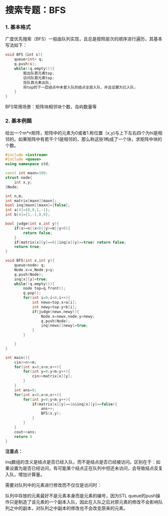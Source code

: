 # 搜索专题：BFS

### 1. 基本格式

广度优先搜索（BFS）一般由队列实现，且总是按照层次的顺序进行遍历，其基本写法如下：

```c++
void BFS（int s){
	queue<int> q;
    q.push(s);
    while(!q.empty()){
        取出队首元素top;
        访问队首元素top;
        将队首元素出队;
        将top的下一层结点中未曾入队的结点全部入队，并且设置为已入队;
    }
}
```

BFS常用场景：矩阵块相邻块个数，岛屿数量等



### 2. 基本例题

给出一个m*n矩阵，矩阵中的元素为0或者1.称位置（x,y)与上下左右四个为hi是相邻的。如果矩阵中有若干个1是相邻的，那么称这些1构成了一个块，求矩阵中块的个数。

```c++
#include <iostream>
#include <queue>
using namespace std;

const int maxn=100;
struct node{
    int x,y;
}Node;

int n,m;
int matrix[maxn][maxn];
bool inq[maxn][maxn]={false};
int a[4]={0,0,1,-1};
int b[4]={1,-1,0,0};

bool judge(int x,int y){
    if(x>=n||x<0||y>=m||y<0){
        return false;
    }
    if(matrix[x][y]==0||inq[x][y]==true) return false;
    return true;
}

void BFS(int x,int y){
    queue<node> q;
    Node.x=x,Node.y=y;
    q.push(Node);
    inq[x][y]=true;
    while(!q.empty()){
        node top=q.front();
        q.pop();
        for(int i=0;i<4;i++){
            int newx=top.x+a[i];
            int newy=top.y+b[i];
            if(judge(newx,newy)){
                Node.x=newx,node.y=newy;
                q.push(Node);
                inq[newx][newy]=true;
            }
        }

    }
}

int main(){
    cin>>n>>m;
    for(int x=0;x<n;x++){
        for(int y=0;y<m;y++){
            cin>>matrix[x][y];
        }
    }
    int ans=0;
    for(int x=0;x<n;x++){
        for(int y=0;y<m;y++){
            if(matrix[x][y]==1&&inq[x][y]==false){
                ans++;
                BFS(x,y);
            }
        }
    }
    cout<<ans;
    return 0
}
```

**注意点：**

inq数组的含义是结点是否已经入队，而不是结点是否已经被访问。区别在于：如果设置为是否已经访问，有可能某个结点正在队列中但还未访问，会导致结点反复入队，增加计算量。

需要对队列中的元素进行修改而不仅仅是访问时：

队列中存放的元素最好不是元素本身而是元素的编号，因为STL queue的push操作只是制造了该元素的一个副本入队，因此在入队之后对原元素的修改不会影响队列之中的副本，对队列之中副本的修改也不会改变原来的元素。